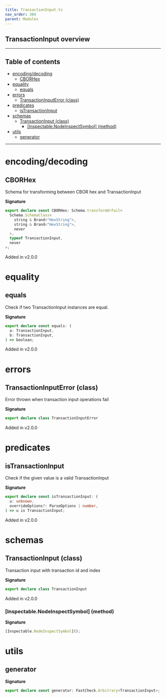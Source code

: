 ```yaml
---
title: TransactionInput.ts
nav_order: 304
parent: Modules
---
```


## TransactionInput overview

---

<h2 class="text-delta">Table of contents</h2>

- [encoding/decoding](#encodingdecoding)
  - [CBORHex](#cborhex)
- [equality](#equality)
  - [equals](#equals)
- [errors](#errors)
  - [TransactionInputError (class)](#transactioninputerror-class)
- [predicates](#predicates)
  - [isTransactionInput](#istransactioninput)
- [schemas](#schemas)
  - [TransactionInput (class)](#transactioninput-class)
    - [[Inspectable.NodeInspectSymbol] (method)](#inspectablenodeinspectsymbol-method)
- [utils](#utils)
  - [generator](#generator)

---

# encoding/decoding

## CBORHex

Schema for transforming between CBOR hex and TransactionInput

**Signature**

```ts
export declare const CBORHex: Schema.transformOrFail<
  Schema.SchemaClass<
    string & Brand<"HexString">,
    string & Brand<"HexString">,
    never
  >,
  typeof TransactionInput,
  never
>;
```

Added in v2.0.0

# equality

## equals

Check if two TransactionInput instances are equal.

**Signature**

```ts
export declare const equals: (
  a: TransactionInput,
  b: TransactionInput,
) => boolean;
```

Added in v2.0.0

# errors

## TransactionInputError (class)

Error thrown when transaction input operations fail

**Signature**

```ts
export declare class TransactionInputError
```

Added in v2.0.0

# predicates

## isTransactionInput

Check if the given value is a valid TransactionInput

**Signature**

```ts
export declare const isTransactionInput: (
  u: unknown,
  overrideOptions?: ParseOptions | number,
) => u is TransactionInput;
```

Added in v2.0.0

# schemas

## TransactionInput (class)

Transaction input with transaction id and index

**Signature**

```ts
export declare class TransactionInput
```

Added in v2.0.0

### [Inspectable.NodeInspectSymbol] (method)

**Signature**

```ts
[Inspectable.NodeInspectSymbol]();
```

# utils

## generator

**Signature**

```ts
export declare const generator: FastCheck.Arbitrary<TransactionInput>;
```
